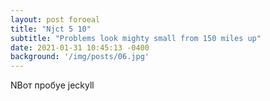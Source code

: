 ```yaml
---
layout: post foroeal
title: "Njct 5 10"
subtitle: "Problems look mighty small from 150 miles up"
date: 2021-01-31 10:45:13 -0400
background: '/img/posts/06.jpg'
---
```


NВот пробуе jeckyll